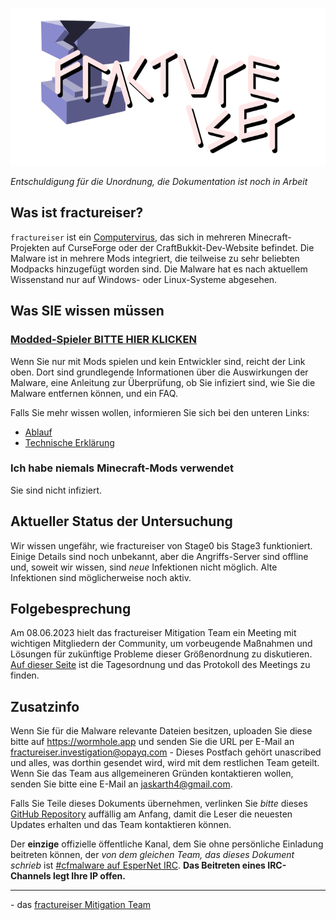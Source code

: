 <p align="center">
    <img src="docs/media/logo.svg" alt="Logo">
</p>

*Entschuldigung für die Unordnung, die Dokumentation ist noch in Arbeit*

## Was ist fractureiser?
`fractureiser` ist ein [Computervirus](https://de.wikipedia.org/wiki/Computervirus), das sich in mehreren Minecraft-Projekten auf CurseForge oder der CraftBukkit-Dev-Website befindet. Die Malware ist in mehrere Mods integriert, die teilweise zu sehr beliebten Modpacks hinzugefügt worden sind. Die Malware hat es nach aktuellem Wissenstand nur auf Windows- oder Linux-Systeme abgesehen.

## Was SIE wissen müssen

### [Modded-Spieler BITTE HIER KLICKEN](docs/users.md)

Wenn Sie nur mit Mods spielen und kein Entwickler sind, reicht der Link oben. Dort sind grundlegende Informationen über die Auswirkungen der Malware, eine Anleitung zur Überprüfung, ob Sie infiziert sind, wie Sie die Malware entfernen können, und ein FAQ.

Falls Sie mehr wissen wollen, informieren Sie sich bei den unteren Links:
* [Ablauf](docs/timeline.md)
* [Technische Erklärung](docs/tech.md)

### Ich habe niemals Minecraft-Mods verwendet

Sie sind nicht infiziert.

## Aktueller Status der Untersuchung
Wir wissen ungefähr, wie fractureiser von Stage0 bis Stage3 funktioniert. Einige Details sind noch unbekannt, aber die Angriffs-Server sind offline und, soweit wir wissen, sind *neue* Infektionen nicht möglich. Alte Infektionen sind möglicherweise noch aktiv.

## Folgebesprechung
Am 08.06.2023 hielt das fractureiser Mitigation Team ein Meeting mit wichtigen Mitgliedern der Community, um vorbeugende Maßnahmen und Lösungen für zukünftige Probleme dieser Größenordnung zu diskutieren.
[Auf dieser Seite](docs/2023-06-08-meeting.md) ist die Tagesordnung und das Protokoll des Meetings zu finden.

## Zusatzinfo

Wenn Sie für die Malware relevante Dateien besitzen, uploaden Sie diese bitte auf https://wormhole.app und senden Sie die URL per E-Mail an fractureiser.investigation@opayq.com - Dieses Postfach gehört unascribed und alles, was dorthin gesendet wird, wird mit dem restlichen Team geteilt. Wenn Sie das Team aus allgemeineren Gründen kontaktieren wollen, senden Sie bitte eine E-Mail an jaskarth4@gmail.com.

Falls Sie Teile dieses Dokuments übernehmen, verlinken Sie *bitte* dieses [GitHub Repository](https://github.com/fractureiser-investigation/fractureiser) auffällig am Anfang, damit die Leser die neuesten Updates erhalten und das Team kontaktieren können.

Der **einzige** offizielle öffentliche Kanal, dem Sie ohne persönliche Einladung beitreten können, der *von dem gleichen Team, das dieses Dokument schrieb* ist [#cfmalware auf EsperNet IRC](https://webchat.esper.net/?channels=cfmalware).
**Das Beitreten eines IRC-Channels legt Ihre IP offen.**

---

\- das [fractureiser Mitigation Team](docs/credits.md)
